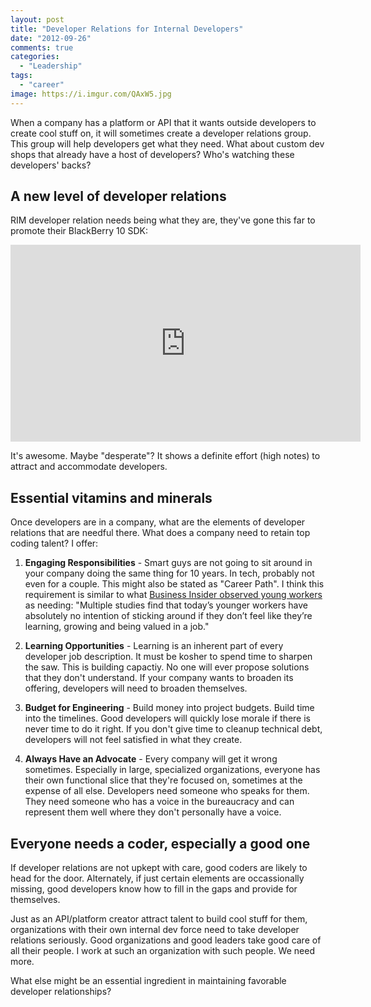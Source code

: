 ```yaml
---
layout: post
title: "Developer Relations for Internal Developers"
date: "2012-09-26"
comments: true
categories:
  - "Leadership"
tags:
  - "career"
image: https://i.imgur.com/QAxW5.jpg
---
```


When a company has a platform or API that it wants outside developers to create cool stuff on, it will sometimes create a developer relations group. This group will help developers get what they need. What about custom dev shops that already have a host of developers? Who's watching these developers' backs?

<!--more-->

## A new level of developer relations

RIM developer relation needs being what they are, they've gone this far to promote their BlackBerry 10 SDK:

<iframe width="560" height="315" src="https://www.youtube.com/embed/WlsahuZ_4oM" frameborder="0" allowfullscreen></iframe>

It's awesome. Maybe "desperate"? It shows a definite effort (high notes) to attract and accommodate developers.

## Essential vitamins and minerals
Once developers are in a company, what are the elements of developer relations that are needful there. What does a company need to retain top coding talent? I offer:

1. **Engaging Responsibilities** - Smart guys are not going to sit around in your company doing the same thing for 10 years. In tech, probably not even for a couple. This might also be stated as "Career Path". I think this requirement is similar to what [Business Insider observed young workers](https://www.businessinsider.com/why-young-employees-quit-their-jobs-2012-9) as needing: "Multiple studies find that today’s younger workers have absolutely no intention of sticking around if they don’t feel like they’re learning, growing and being valued in a job."

2. **Learning Opportunities** - Learning is an inherent part of every developer job description. It must be kosher to spend time to sharpen the saw. This is building capactiy. No one will ever propose solutions that they don't understand. If your company wants to broaden its offering, developers will need to broaden themselves.

3. **Budget for Engineering** - Build money into project budgets. Build time into the timelines. Good developers will quickly lose morale if there is never time to do it right. If you don't give time to cleanup technical debt, developers will not feel satisfied in what they create.

4. **Always Have an Advocate** - Every company will get it wrong sometimes. Especially in large, specialized organizations, everyone has their own functional slice that they're focused on, sometimes at the expense of all else. Developers need someone who speaks for them. They need someone who has a voice in the bureaucracy and can represent them well where they don't personally have a voice.

## Everyone needs a coder, especially a good one

If developer relations are not upkept with care, good coders are likely to head for the door. Alternately, if just certain elements are occassionally missing, good developers know how to fill in the gaps and provide for themselves.

Just as an API/platform creator attract talent to build cool stuff for them, organizations with their own internal dev force need to take developer relations seriously. Good organizations and good leaders take good care of all their people.  I work at such an organization with such people.  We need more.

What else might be an essential ingredient in maintaining favorable developer relationships?
